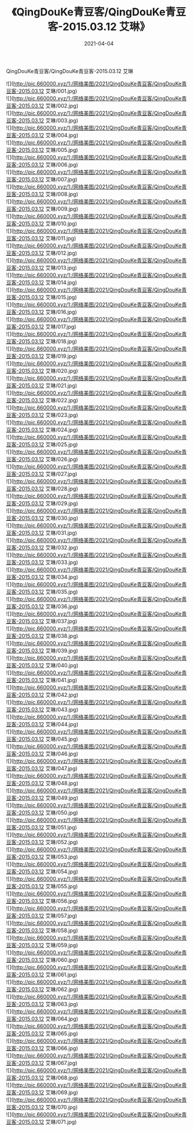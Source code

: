 ﻿---
layout: post
title:  《QingDouKe青豆客/QingDouKe青豆客-2015.03.12 艾琳》
date:   2021-04-04
img: http://pic.660000.xyz/1:/网络美图/2021/QingDouKe青豆客/QingDouKe青豆客-2015.03.12 艾琳/000.jpg
categories: [美女, 清纯, 唯美]
---

QingDouKe青豆客/QingDouKe青豆客-2015.03.12 艾琳

 ![](http://pic.660000.xyz/1:/网络美图/2021/QingDouKe青豆客/QingDouKe青豆客-2015.03.12 艾琳/001.jpg) <br>![](http://pic.660000.xyz/1:/网络美图/2021/QingDouKe青豆客/QingDouKe青豆客-2015.03.12 艾琳/002.jpg) <br>![](http://pic.660000.xyz/1:/网络美图/2021/QingDouKe青豆客/QingDouKe青豆客-2015.03.12 艾琳/003.jpg) <br>![](http://pic.660000.xyz/1:/网络美图/2021/QingDouKe青豆客/QingDouKe青豆客-2015.03.12 艾琳/004.jpg) <br>![](http://pic.660000.xyz/1:/网络美图/2021/QingDouKe青豆客/QingDouKe青豆客-2015.03.12 艾琳/005.jpg) <br>![](http://pic.660000.xyz/1:/网络美图/2021/QingDouKe青豆客/QingDouKe青豆客-2015.03.12 艾琳/006.jpg) <br>![](http://pic.660000.xyz/1:/网络美图/2021/QingDouKe青豆客/QingDouKe青豆客-2015.03.12 艾琳/007.jpg) <br>![](http://pic.660000.xyz/1:/网络美图/2021/QingDouKe青豆客/QingDouKe青豆客-2015.03.12 艾琳/008.jpg) <br>![](http://pic.660000.xyz/1:/网络美图/2021/QingDouKe青豆客/QingDouKe青豆客-2015.03.12 艾琳/009.jpg) <br>![](http://pic.660000.xyz/1:/网络美图/2021/QingDouKe青豆客/QingDouKe青豆客-2015.03.12 艾琳/010.jpg) <br>![](http://pic.660000.xyz/1:/网络美图/2021/QingDouKe青豆客/QingDouKe青豆客-2015.03.12 艾琳/011.jpg) <br>![](http://pic.660000.xyz/1:/网络美图/2021/QingDouKe青豆客/QingDouKe青豆客-2015.03.12 艾琳/012.jpg) <br>![](http://pic.660000.xyz/1:/网络美图/2021/QingDouKe青豆客/QingDouKe青豆客-2015.03.12 艾琳/013.jpg) <br>![](http://pic.660000.xyz/1:/网络美图/2021/QingDouKe青豆客/QingDouKe青豆客-2015.03.12 艾琳/014.jpg) <br>![](http://pic.660000.xyz/1:/网络美图/2021/QingDouKe青豆客/QingDouKe青豆客-2015.03.12 艾琳/015.jpg) <br>![](http://pic.660000.xyz/1:/网络美图/2021/QingDouKe青豆客/QingDouKe青豆客-2015.03.12 艾琳/016.jpg) <br>![](http://pic.660000.xyz/1:/网络美图/2021/QingDouKe青豆客/QingDouKe青豆客-2015.03.12 艾琳/017.jpg) <br>![](http://pic.660000.xyz/1:/网络美图/2021/QingDouKe青豆客/QingDouKe青豆客-2015.03.12 艾琳/018.jpg) <br>![](http://pic.660000.xyz/1:/网络美图/2021/QingDouKe青豆客/QingDouKe青豆客-2015.03.12 艾琳/019.jpg) <br>![](http://pic.660000.xyz/1:/网络美图/2021/QingDouKe青豆客/QingDouKe青豆客-2015.03.12 艾琳/020.jpg) <br>![](http://pic.660000.xyz/1:/网络美图/2021/QingDouKe青豆客/QingDouKe青豆客-2015.03.12 艾琳/021.jpg) <br>![](http://pic.660000.xyz/1:/网络美图/2021/QingDouKe青豆客/QingDouKe青豆客-2015.03.12 艾琳/022.jpg) <br>![](http://pic.660000.xyz/1:/网络美图/2021/QingDouKe青豆客/QingDouKe青豆客-2015.03.12 艾琳/023.jpg) <br>![](http://pic.660000.xyz/1:/网络美图/2021/QingDouKe青豆客/QingDouKe青豆客-2015.03.12 艾琳/024.jpg) <br>![](http://pic.660000.xyz/1:/网络美图/2021/QingDouKe青豆客/QingDouKe青豆客-2015.03.12 艾琳/025.jpg) <br>![](http://pic.660000.xyz/1:/网络美图/2021/QingDouKe青豆客/QingDouKe青豆客-2015.03.12 艾琳/026.jpg) <br>![](http://pic.660000.xyz/1:/网络美图/2021/QingDouKe青豆客/QingDouKe青豆客-2015.03.12 艾琳/027.jpg) <br>![](http://pic.660000.xyz/1:/网络美图/2021/QingDouKe青豆客/QingDouKe青豆客-2015.03.12 艾琳/028.jpg) <br>![](http://pic.660000.xyz/1:/网络美图/2021/QingDouKe青豆客/QingDouKe青豆客-2015.03.12 艾琳/029.jpg) <br>![](http://pic.660000.xyz/1:/网络美图/2021/QingDouKe青豆客/QingDouKe青豆客-2015.03.12 艾琳/030.jpg) <br>![](http://pic.660000.xyz/1:/网络美图/2021/QingDouKe青豆客/QingDouKe青豆客-2015.03.12 艾琳/031.jpg) <br>![](http://pic.660000.xyz/1:/网络美图/2021/QingDouKe青豆客/QingDouKe青豆客-2015.03.12 艾琳/032.jpg) <br>![](http://pic.660000.xyz/1:/网络美图/2021/QingDouKe青豆客/QingDouKe青豆客-2015.03.12 艾琳/033.jpg) <br>![](http://pic.660000.xyz/1:/网络美图/2021/QingDouKe青豆客/QingDouKe青豆客-2015.03.12 艾琳/034.jpg) <br>![](http://pic.660000.xyz/1:/网络美图/2021/QingDouKe青豆客/QingDouKe青豆客-2015.03.12 艾琳/035.jpg) <br>![](http://pic.660000.xyz/1:/网络美图/2021/QingDouKe青豆客/QingDouKe青豆客-2015.03.12 艾琳/036.jpg) <br>![](http://pic.660000.xyz/1:/网络美图/2021/QingDouKe青豆客/QingDouKe青豆客-2015.03.12 艾琳/037.jpg) <br>![](http://pic.660000.xyz/1:/网络美图/2021/QingDouKe青豆客/QingDouKe青豆客-2015.03.12 艾琳/038.jpg) <br>![](http://pic.660000.xyz/1:/网络美图/2021/QingDouKe青豆客/QingDouKe青豆客-2015.03.12 艾琳/039.jpg) <br>![](http://pic.660000.xyz/1:/网络美图/2021/QingDouKe青豆客/QingDouKe青豆客-2015.03.12 艾琳/040.jpg) <br>![](http://pic.660000.xyz/1:/网络美图/2021/QingDouKe青豆客/QingDouKe青豆客-2015.03.12 艾琳/041.jpg) <br>![](http://pic.660000.xyz/1:/网络美图/2021/QingDouKe青豆客/QingDouKe青豆客-2015.03.12 艾琳/042.jpg) <br>![](http://pic.660000.xyz/1:/网络美图/2021/QingDouKe青豆客/QingDouKe青豆客-2015.03.12 艾琳/043.jpg) <br>![](http://pic.660000.xyz/1:/网络美图/2021/QingDouKe青豆客/QingDouKe青豆客-2015.03.12 艾琳/044.jpg) <br>![](http://pic.660000.xyz/1:/网络美图/2021/QingDouKe青豆客/QingDouKe青豆客-2015.03.12 艾琳/045.jpg) <br>![](http://pic.660000.xyz/1:/网络美图/2021/QingDouKe青豆客/QingDouKe青豆客-2015.03.12 艾琳/046.jpg) <br>![](http://pic.660000.xyz/1:/网络美图/2021/QingDouKe青豆客/QingDouKe青豆客-2015.03.12 艾琳/047.jpg) <br>![](http://pic.660000.xyz/1:/网络美图/2021/QingDouKe青豆客/QingDouKe青豆客-2015.03.12 艾琳/048.jpg) <br>![](http://pic.660000.xyz/1:/网络美图/2021/QingDouKe青豆客/QingDouKe青豆客-2015.03.12 艾琳/049.jpg) <br>![](http://pic.660000.xyz/1:/网络美图/2021/QingDouKe青豆客/QingDouKe青豆客-2015.03.12 艾琳/050.jpg) <br>![](http://pic.660000.xyz/1:/网络美图/2021/QingDouKe青豆客/QingDouKe青豆客-2015.03.12 艾琳/051.jpg) <br>![](http://pic.660000.xyz/1:/网络美图/2021/QingDouKe青豆客/QingDouKe青豆客-2015.03.12 艾琳/052.jpg) <br>![](http://pic.660000.xyz/1:/网络美图/2021/QingDouKe青豆客/QingDouKe青豆客-2015.03.12 艾琳/053.jpg) <br>![](http://pic.660000.xyz/1:/网络美图/2021/QingDouKe青豆客/QingDouKe青豆客-2015.03.12 艾琳/054.jpg) <br>![](http://pic.660000.xyz/1:/网络美图/2021/QingDouKe青豆客/QingDouKe青豆客-2015.03.12 艾琳/055.jpg) <br>![](http://pic.660000.xyz/1:/网络美图/2021/QingDouKe青豆客/QingDouKe青豆客-2015.03.12 艾琳/056.jpg) <br>![](http://pic.660000.xyz/1:/网络美图/2021/QingDouKe青豆客/QingDouKe青豆客-2015.03.12 艾琳/057.jpg) <br>![](http://pic.660000.xyz/1:/网络美图/2021/QingDouKe青豆客/QingDouKe青豆客-2015.03.12 艾琳/058.jpg) <br>![](http://pic.660000.xyz/1:/网络美图/2021/QingDouKe青豆客/QingDouKe青豆客-2015.03.12 艾琳/059.jpg) <br>![](http://pic.660000.xyz/1:/网络美图/2021/QingDouKe青豆客/QingDouKe青豆客-2015.03.12 艾琳/060.jpg) <br>![](http://pic.660000.xyz/1:/网络美图/2021/QingDouKe青豆客/QingDouKe青豆客-2015.03.12 艾琳/061.jpg) <br>![](http://pic.660000.xyz/1:/网络美图/2021/QingDouKe青豆客/QingDouKe青豆客-2015.03.12 艾琳/062.jpg) <br>![](http://pic.660000.xyz/1:/网络美图/2021/QingDouKe青豆客/QingDouKe青豆客-2015.03.12 艾琳/063.jpg) <br>![](http://pic.660000.xyz/1:/网络美图/2021/QingDouKe青豆客/QingDouKe青豆客-2015.03.12 艾琳/064.jpg) <br>![](http://pic.660000.xyz/1:/网络美图/2021/QingDouKe青豆客/QingDouKe青豆客-2015.03.12 艾琳/065.jpg) <br>![](http://pic.660000.xyz/1:/网络美图/2021/QingDouKe青豆客/QingDouKe青豆客-2015.03.12 艾琳/066.jpg) <br>![](http://pic.660000.xyz/1:/网络美图/2021/QingDouKe青豆客/QingDouKe青豆客-2015.03.12 艾琳/067.jpg) <br>![](http://pic.660000.xyz/1:/网络美图/2021/QingDouKe青豆客/QingDouKe青豆客-2015.03.12 艾琳/068.jpg) <br>![](http://pic.660000.xyz/1:/网络美图/2021/QingDouKe青豆客/QingDouKe青豆客-2015.03.12 艾琳/069.jpg) <br>![](http://pic.660000.xyz/1:/网络美图/2021/QingDouKe青豆客/QingDouKe青豆客-2015.03.12 艾琳/070.jpg) <br>![](http://pic.660000.xyz/1:/网络美图/2021/QingDouKe青豆客/QingDouKe青豆客-2015.03.12 艾琳/071.jpg) <br>